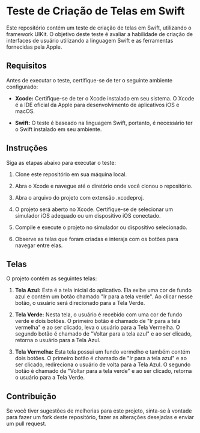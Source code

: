 # Teste de Criação de Telas em Swift

Este repositório contém um teste de criação de telas em Swift, utilizando o framework UIKit. O objetivo deste teste é avaliar a habilidade de criação de interfaces de usuário utilizando a linguagem Swift e as ferramentas fornecidas pela Apple.

## Requisitos

Antes de executar o teste, certifique-se de ter o seguinte ambiente configurado:

- **Xcode:** Certifique-se de ter o Xcode instalado em seu sistema. O Xcode é a IDE oficial da Apple para desenvolvimento de aplicativos iOS e macOS.

- **Swift:** O teste é baseado na linguagem Swift, portanto, é necessário ter o Swift instalado em seu ambiente.

## Instruções

Siga as etapas abaixo para executar o teste:

1. Clone este repositório em sua máquina local.

2. Abra o Xcode e navegue até o diretório onde você clonou o repositório.

3. Abra o arquivo do projeto com extensão .xcodeproj.

4. O projeto será aberto no Xcode. Certifique-se de selecionar um simulador iOS adequado ou um dispositivo iOS conectado.

5. Compile e execute o projeto no simulador ou dispositivo selecionado.

6. Observe as telas que foram criadas e interaja com os botões para navegar entre elas.

## Telas

O projeto contém as seguintes telas:

1. **Tela Azul:** Esta é a tela inicial do aplicativo. Ela exibe uma cor de fundo azul e contém um botão chamado "Ir para a tela verde". Ao clicar nesse botão, o usuário será direcionado para a Tela Verde.

2. **Tela Verde:** Nesta tela, o usuário é recebido com uma cor de fundo verde e dois botões. O primeiro botão é chamado de "Ir para a tela vermelha" e ao ser clicado, leva o usuário para a Tela Vermelha. O segundo botão é chamado de "Voltar para a tela azul" e ao ser clicado, retorna o usuário para a Tela Azul.

3. **Tela Vermelha:** Esta tela possui um fundo vermelho e também contém dois botões. O primeiro botão é chamado de "Ir para a tela azul" e ao ser clicado, redireciona o usuário de volta para a Tela Azul. O segundo botão é chamado de "Voltar para a tela verde" e ao ser clicado, retorna o usuário para a Tela Verde.

## Contribuição

Se você tiver sugestões de melhorias para este projeto, sinta-se à vontade para fazer um fork deste repositório, fazer as alterações desejadas e enviar um pull request.

